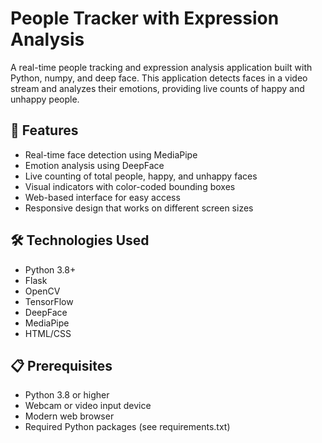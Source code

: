 # People Tracker with Expression Analysis

A real-time people tracking and expression analysis application built with Python, numpy, and deep face. This application detects faces in a video stream and analyzes their emotions, providing live counts of happy and unhappy people.

## 🌟 Features

- Real-time face detection using MediaPipe
- Emotion analysis using DeepFace
- Live counting of total people, happy, and unhappy faces
- Visual indicators with color-coded bounding boxes
- Web-based interface for easy access
- Responsive design that works on different screen sizes

## 🛠️ Technologies Used

- Python 3.8+
- Flask
- OpenCV
- TensorFlow
- DeepFace
- MediaPipe
- HTML/CSS

## 📋 Prerequisites

- Python 3.8 or higher
- Webcam or video input device
- Modern web browser
- Required Python packages (see requirements.txt)

